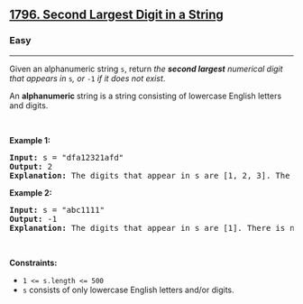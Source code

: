 <h2><a href="https://leetcode.com/problems/second-largest-digit-in-a-string/">1796. Second Largest Digit in a String</a></h2><h3>Easy</h3><hr><div><p>Given an alphanumeric string <code style="">s</code>, return <em style="">the <strong>second largest</strong> numerical digit that appears in </em><code style="">s</code><em style="">, or </em><code style="">-1</code><em style=""> if it does not exist</em>.</p>

<p>An <strong>alphanumeric</strong><strong> </strong>string is a string consisting of lowercase English letters and digits.</p>

<p>&nbsp;</p>
<p><strong>Example 1:</strong></p>

<pre style=""><strong>Input:</strong> s = "dfa12321afd"
<strong>Output:</strong> 2
<strong>Explanation:</strong> The digits that appear in s are [1, 2, 3]. The second largest digit is 2.
</pre>

<p><strong>Example 2:</strong></p>

<pre style=""><strong>Input:</strong> s = "abc1111"
<strong>Output:</strong> -1
<strong>Explanation:</strong> The digits that appear in s are [1]. There is no second largest digit. 
</pre>

<p>&nbsp;</p>
<p><strong>Constraints:</strong></p>

<ul>
	<li><code style="">1 &lt;= s.length &lt;= 500</code></li>
	<li><code style="">s</code> consists of only lowercase English letters and/or digits.</li>
</ul>
</div>